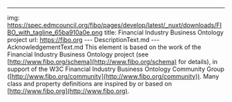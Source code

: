 ---
img: https://spec.edmcouncil.org/fibo/pages/develop/latest/_nuxt/downloads/FIBO_with_tagline_65ba910a0e.png
title: Financial Industry Business Ontology project
url: https://fibo.org
--- DescriptionText.md
--- AcknowledgementText.md
This element is based on the work of the Financial Industry Business Ontology project (see [http://www.fibo.org/schema](http://www.fibo.org/schema) for details), in support of the W3C Financial Industry Business Ontology Community Group ([http://www.fibo.org/community](http://www.fibo.org/community)). Many class and property definitions are inspired by or based on [http://www.fibo.org](http://www.fibo.org).

